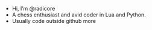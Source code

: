 - Hi, I’m @radicore
- A chess enthusiast and avid coder in Lua and Python.
- Usually code outside github more

<!---
radicore/radicore is a ✨ special ✨ repository because its `README.md` (this file) appears on your GitHub profile.
You can click the Preview link to take a look at your changes.
--->
